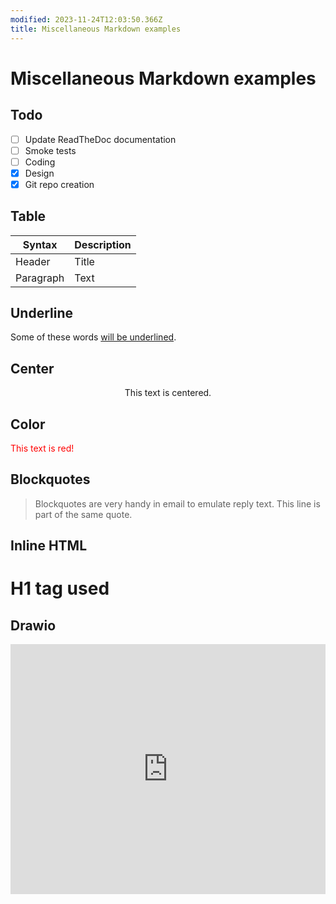 ```yaml
---
modified: 2023-11-24T12:03:50.366Z
title: Miscellaneous Markdown examples
---
```


# Miscellaneous Markdown examples

## Todo

- [ ] Update ReadTheDoc documentation
- [ ] Smoke tests
- [ ] Coding
- [x] Design
- [x] Git repo creation

## Table

| Syntax      | Description |
| ----------- | ----------- |
| Header      | Title       |
| Paragraph   | Text        |

## Underline

Some of these words <ins>will be underlined</ins>.

## Center

<center>This text is centered.</center>

## Color

<font color="red">This text is red!</font>

## Blockquotes

> Blockquotes are very handy in email to emulate reply text.
> This line is part of the same quote.

## Inline HTML

<h1> H1 tag used </h1>

##  Drawio

<iframe frameborder="0" style="width:100%;height:400px;" src="https://drive.google.com/file/d/1W4btZeYIV9gzxSU5QTIuL1eT4XTgEXVo/view?usp=drive_link"></iframe>
